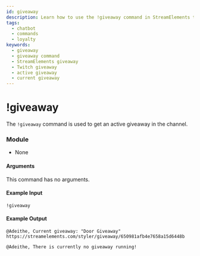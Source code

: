 ```yaml
---
id: giveaway 
description: Learn how to use the !giveaway command in StreamElements to get information about active giveaways in a Twitch channel. Easily check current giveaways and links with this handy chat command.
tags:
  - chatbot
  - commands
  - loyalty
keywords:
  - giveaway
  - giveaway command
  - StreamElements giveaway
  - Twitch giveaway
  - active giveaway
  - current giveaway
---
```


# !giveaway

The `!giveaway` command is used to get an active giveaway in the channel.

### Module

- None

#### Arguments

This command has no arguments.

#### Example Input

```
!giveaway
```

#### Example Output

```
@Adeithe, Current giveaway: "Door Giveaway" https://streamelements.com/styler/giveaway/650981afb4e7658a15d6448b

@Adeithe, There is currently no giveaway running!
```
